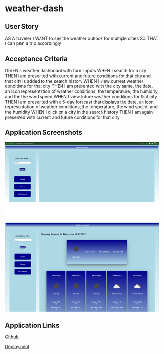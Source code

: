# weather-dash

## User Story

AS A traveler
I WANT to see the weather outlook for multiple cities
SO THAT I can plan a trip accordingly


## Acceptance Criteria

GIVEN a weather dashboard with form inputs
WHEN I search for a city
THEN I am presented with current and future conditions for that city and that city is added to the search history
WHEN I view current weather conditions for that city
THEN I am presented with the city name, the date, an icon representation of weather conditions, the temperature, the humidity, and the the wind speed
WHEN I view future weather conditions for that city
THEN I am presented with a 5-day forecast that displays the date, an icon representation of weather conditions, the temperature, the wind speed, and the humidity
WHEN I click on a city in the search history
THEN I am again presented with current and future conditions for that city

## Application Screenshots
![Landing Page](./develop/assets/images/landing-page.png)
![Active Search](./develop/assets/images/active-search.png)

## Application Links

[Github](https://github.com/VictorMendez96/weather-dash)

[Deployment](https://victormendez96.github.io/weather-dash/develop)


